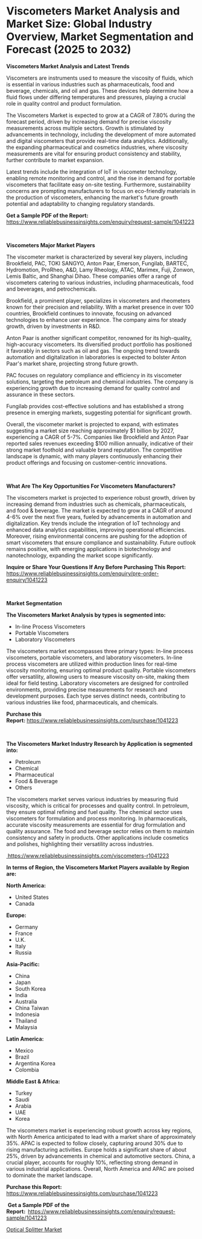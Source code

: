 <p><h1>Viscometers Market Analysis and Market Size: Global Industry Overview, Market Segmentation and Forecast (2025 to 2032)</h1></p><p><strong>Viscometers Market Analysis and Latest Trends</strong></p>
<p><p>Viscometers are instruments used to measure the viscosity of fluids, which is essential in various industries such as pharmaceuticals, food and beverage, chemicals, and oil and gas. These devices help determine how a fluid flows under differing temperatures and pressures, playing a crucial role in quality control and product formulation.</p><p>The Viscometers Market is expected to grow at a CAGR of 7.80% during the forecast period, driven by increasing demand for precise viscosity measurements across multiple sectors. Growth is stimulated by advancements in technology, including the development of more automated and digital viscometers that provide real-time data analytics. Additionally, the expanding pharmaceutical and cosmetics industries, where viscosity measurements are vital for ensuring product consistency and stability, further contribute to market expansion.</p><p>Latest trends include the integration of IoT in viscometer technology, enabling remote monitoring and control, and the rise in demand for portable viscometers that facilitate easy on-site testing. Furthermore, sustainability concerns are prompting manufacturers to focus on eco-friendly materials in the production of viscometers, enhancing the market's future growth potential and adaptability to changing regulatory standards.</p></p>
<p><strong>Get a Sample PDF of the Report:&nbsp;</strong> <a href="https://www.reliablebusinessinsights.com/enquiry/request-sample/1041223?utm_campaign=2413&utm_medium=2&utm_source=Github&utm_content=ia&utm_term=16022025&utm_id=viscometers">https://www.reliablebusinessinsights.com/enquiry/request-sample/1041223</a></p>
<p>&nbsp;</p>
<p><strong>Viscometers Major Market Players</strong></p>
<p><p>The viscometer market is characterized by several key players, including Brookfield, PAC, TOKI SANGYO, Anton Paar, Emerson, Fungilab, BARTEC, Hydromotion, ProRheo, A&D, Lamy Rheology, ATAC, Marimex, Fuji, Zonwon, Lemis Baltic, and Shanghai Dihao. These companies offer a range of viscometers catering to various industries, including pharmaceuticals, food and beverages, and petrochemicals.</p><p>Brookfield, a prominent player, specializes in viscometers and rheometers known for their precision and reliability. With a market presence in over 100 countries, Brookfield continues to innovate, focusing on advanced technologies to enhance user experience. The company aims for steady growth, driven by investments in R&D.</p><p>Anton Paar is another significant competitor, renowned for its high-quality, high-accuracy viscometers. Its diversified product portfolio has positioned it favorably in sectors such as oil and gas. The ongoing trend towards automation and digitalization in laboratories is expected to bolster Anton Paar's market share, projecting strong future growth.</p><p>PAC focuses on regulatory compliance and efficiency in its viscometer solutions, targeting the petroleum and chemical industries. The company is experiencing growth due to increasing demand for quality control and assurance in these sectors.</p><p>Fungilab provides cost-effective solutions and has established a strong presence in emerging markets, suggesting potential for significant growth. </p><p>Overall, the viscometer market is projected to expand, with estimates suggesting a market size reaching approximately $1 billion by 2027, experiencing a CAGR of 5-7%. Companies like Brookfield and Anton Paar reported sales revenues exceeding $100 million annually, indicative of their strong market foothold and valuable brand reputation. The competitive landscape is dynamic, with many players continuously enhancing their product offerings and focusing on customer-centric innovations.</p></p>
<p>&nbsp;</p>
<p><strong>What Are The Key Opportunities For Viscometers Manufacturers?</strong></p>
<p><p>The viscometers market is projected to experience robust growth, driven by increasing demand from industries such as chemicals, pharmaceuticals, and food & beverage. The market is expected to grow at a CAGR of around 4-6% over the next five years, fueled by advancements in automation and digitalization. Key trends include the integration of IoT technology and enhanced data analytics capabilities, improving operational efficiencies. Moreover, rising environmental concerns are pushing for the adoption of smart viscometers that ensure compliance and sustainability. Future outlook remains positive, with emerging applications in biotechnology and nanotechnology, expanding the market scope significantly.</p></p>
<p><strong>Inquire or Share Your Questions If Any Before Purchasing This Report:</strong> <a href="https://www.reliablebusinessinsights.com/enquiry/pre-order-enquiry/1041223?utm_campaign=2413&utm_medium=2&utm_source=Github&utm_content=ia&utm_term=16022025&utm_id=viscometers">https://www.reliablebusinessinsights.com/enquiry/pre-order-enquiry/1041223</a></p>
<p>&nbsp;</p>
<p><strong>Market Segmentation</strong></p>
<p><strong>The Viscometers Market Analysis by types is segmented into:</strong></p>
<p><ul><li>In-line Process Viscometers</li><li>Portable Viscometers</li><li>Laboratory Viscometers</li></ul></p>
<p><p>The viscometers market encompasses three primary types: In-line process viscometers, portable viscometers, and laboratory viscometers. In-line process viscometers are utilized within production lines for real-time viscosity monitoring, ensuring optimal product quality. Portable viscometers offer versatility, allowing users to measure viscosity on-site, making them ideal for field testing. Laboratory viscometers are designed for controlled environments, providing precise measurements for research and development purposes. Each type serves distinct needs, contributing to various industries like food, pharmaceuticals, and chemicals.</p></p>
<p><strong>Purchase this Report:&nbsp;</strong><a href="https://www.reliablebusinessinsights.com/purchase/1041223?utm_campaign=2413&utm_medium=2&utm_source=Github&utm_content=ia&utm_term=16022025&utm_id=viscometers">https://www.reliablebusinessinsights.com/purchase/1041223</a></p>
<p>&nbsp;</p>
<p><strong>The Viscometers Market Industry Research by Application is segmented into:</strong></p>
<p><ul><li>Petroleum</li><li>Chemical</li><li>Pharmaceutical</li><li>Food & Beverage</li><li>Others</li></ul></p>
<p><p>The viscometers market serves various industries by measuring fluid viscosity, which is critical for processes and quality control. In petroleum, they ensure optimal refining and fuel quality. The chemical sector uses viscometers for formulation and process monitoring. In pharmaceuticals, accurate viscosity measurements are essential for drug formulation and quality assurance. The food and beverage sector relies on them to maintain consistency and safety in products. Other applications include cosmetics and polishes, highlighting their versatility across industries.</p></p>
<p><a href="https://www.reliablebusinessinsights.com/viscometers-r1041223?utm_campaign=2413&utm_medium=2&utm_source=Github&utm_content=ia&utm_term=16022025&utm_id=viscometers">&nbsp;https://www.reliablebusinessinsights.com/viscometers-r1041223</a></p>
<p><strong>In terms of Region, the Viscometers Market Players available by Region are:</strong></p>
<p>
    <p> <strong> North America: </strong>
        <ul>
            <li>United States</li>
            <li>Canada</li>
        </ul>
        </p> 
    <p> <strong> Europe: </strong>
        <ul>
            <li>Germany</li>
            <li>France</li>
            <li>U.K.</li>
            <li>Italy</li>
            <li>Russia</li>
        </ul>
        </p> 
    <p> <strong> Asia-Pacific: </strong>
        <ul>
            <li>China</li>
            <li>Japan</li>
            <li>South Korea</li>
            <li>India</li>
            <li>Australia</li>
            <li>China Taiwan</li>
            <li>Indonesia</li>
            <li>Thailand</li>
            <li>Malaysia</li>
        </ul>
        </p> 
    <p> <strong> Latin America: </strong>
        <ul>
            <li>Mexico</li>
            <li>Brazil</li>
            <li>Argentina Korea</li>
            <li>Colombia</li>
        </ul>
        </p> 
    <p> <strong> Middle East & Africa: </strong>
        <ul>
            <li>Turkey</li>
            <li>Saudi</li>
            <li>Arabia</li>
            <li>UAE</li>
            <li>Korea</li>
        </ul>
    </p>
    </p>
<p><p>The viscometers market is experiencing robust growth across key regions, with North America anticipated to lead with a market share of approximately 35%. APAC is expected to follow closely, capturing around 30% due to rising manufacturing activities. Europe holds a significant share of about 25%, driven by advancements in chemical and automotive sectors. China, a crucial player, accounts for roughly 10%, reflecting strong demand in various industrial applications. Overall, North America and APAC are poised to dominate the market landscape.</p></p>
<p><strong>Purchase this Report: </strong><a href="https://www.reliablebusinessinsights.com/purchase/1041223?utm_campaign=2413&utm_medium=2&utm_source=Github&utm_content=ia&utm_term=16022025&utm_id=viscometers">https://www.reliablebusinessinsights.com/purchase/1041223</a></p>
<p>&nbsp;<strong>Get a Sample PDF of the Report:&nbsp;&nbsp;</strong><a href="https://www.reliablebusinessinsights.com/enquiry/request-sample/1041223?utm_campaign=2413&utm_medium=2&utm_source=Github&utm_content=ia&utm_term=16022025&utm_id=viscometers">https://www.reliablebusinessinsights.com/enquiry/request-sample/1041223</a></p>
<p><strong></strong></p>
<p><p><a href="https://github.com/arionmp/Market-Research-Report-List-5/blob/main/optical-splitter-market.md?utm_campaign=2413&utm_medium=2&utm_source=Github&utm_content=ia&utm_term=16022025&utm_id=viscometers">Optical Splitter Market</a></p></p>